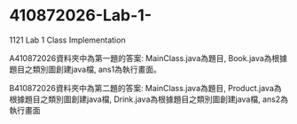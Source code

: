# 410872026-Lab-1-
1121 Lab 1 Class Implementation

A410872026資料夾中為第一題的答案:
MainClass.java為題目,
Book.java為根據題目之類別圖創建java檔,
ans1為執行畫面。

B410872026資料夾中為第二題的答案:
MainClass.java為題目,
Product.java為根據題目之類別圖創建java檔,
Drink.java為根據題目之類別圖創建java檔,
ans2為執行畫面
